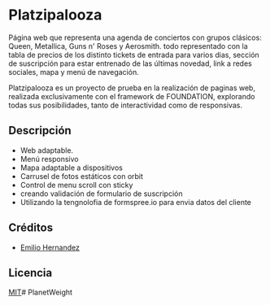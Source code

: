 # Platzipalooza

Página web que representa una agenda de conciertos con grupos clásicos: Queen, Metallica, Guns n' Roses y Aerosmith. todo representado con la tabla de precios de los distinto tickets de entrada para varios dias, sección de suscripción para estar entrenado de las últimas novedad, link a redes sociales, mapa y menú de navegación.

Platzipalooza es un proyecto de prueba en la realización de paginas web, realizada exclusivamente con el framework de FOUNDATION, explorando todas sus posibilidades, tanto de interactividad como de responsivas.

## Descripción

- Web adaptable.
- Menú responsivo
- Mapa adaptable a dispositivos
- Carrusel de fotos estáticos con orbit
- Control de menu scroll con sticky
- creando validación de formulario de suscripción
- Utilizando la tengnolofia de formspree.io para envia datos del cliente


## Créditos

- [Emilio Hernandez](https://www.linkedin.com/in/emilio-rafael-hernandez-perez-3a8bb540/)

## Licencia

[MIT](https://opensource.org/licenses/MIT)# PlanetWeight